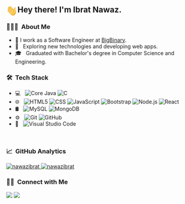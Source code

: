 <h2> <img alt="hi" src="wave.gif" width="30px" align="left"/> Hey there! I'm Ibrat Nawaz.</h2>

<h3> 👨🏻‍💻 &nbsp;About Me </h3>

- 🔭 I work as a Software Engineer at [BigBinary](https://www.bigbinary.com). 
- 🤔 &nbsp; Exploring new technologies and developing web apps.
- 🎓 &nbsp; Graduated with Bachelor's degree in Computer Science and Engineering.

<h3> 🛠 &nbsp;Tech Stack</h3>

- 💻 &nbsp;
  ![Core Java](https://img.shields.io/badge/-Java-333333?style=flat&logo=Java&logoColor=007396)
  ![C](https://img.shields.io/badge/-C-05122A?style=flat&logo=C&logoColor=A8B9CC)&nbsp;
- 🌐 &nbsp;
  ![HTML5](https://img.shields.io/badge/-HTML5-333333?style=flat&logo=HTML5)
  ![CSS](https://img.shields.io/badge/-CSS-333333?style=flat&logo=CSS3&logoColor=1572B6)
  ![JavaScript](https://img.shields.io/badge/-JavaScript-333333?style=flat&logo=javascript)
  ![Bootstrap](https://img.shields.io/badge/-Bootstrap-333333?style=flat&logo=bootstrap&logoColor=563D7C)
  ![Node.js](https://img.shields.io/badge/-Node.js-333333?style=flat&logo=node.js)
  ![React](https://img.shields.io/badge/-React-333333?style=flat&logo=react)
- 🛢 &nbsp;
  ![MySQL](https://img.shields.io/badge/-MySQL-333333?style=flat&logo=mysql)
  ![MongoDB](https://img.shields.io/badge/-MongoDB-333333?style=flat&logo=mongodb)
- ⚙️ &nbsp;
  ![Git](https://img.shields.io/badge/-Git-333333?style=flat&logo=git)
  ![GitHub](https://img.shields.io/badge/-GitHub-333333?style=flat&logo=github)
- 🔧 &nbsp;
  ![Visual Studio Code](https://img.shields.io/badge/-Visual%20Studio%20Code-333333?style=flat&logo=visual-studio-code&logoColor=007ACC)

<br/>

<h3> 📈 &nbsp;GitHub Analytics </h3>


<a href="https://github.com/nawazibrat">
  <img height="180em" src="https://github-readme-stats.vercel.app/api?username=nawazibrat&show_icons=true&theme=merko&locale=en" alt="nawazibrat" />
    
  <img height="180em" src="https://github-readme-stats.vercel.app/api/top-langs?username=nawazibrat&show_icons=true&theme=tokyonight&locale=en&layout=compact" alt="nawazibrat" />
</a>


<br/>

<h3> 🤝🏻 &nbsp;Connect with Me </h3>

<p align="left">
<a href="https://www.linkedin.com/in/ibrat-nawaz-08b677183"><img src="https://img.shields.io/badge/-Ibrat%20Nawaz-0077B5?style=flat&logo=Linkedin&logoColor=white"/></a>
<a href="mailto:nawazmd0096@gmail.com"><img src="https://img.shields.io/badge/-nawazmd0096@gmail.com-D14836?style=flat&logo=Gmail&logoColor=white"/></a>
</p>
